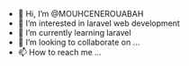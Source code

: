 - 👋 Hi, I’m @MOUHCENEROUABAH
- 👀 I’m interested in laravel web development 
- 🌱 I’m currently learning laravel
- 💞️ I’m looking to collaborate on ...
- 📫 How to reach me ...

<!---
MOUHCENEROUABAH/MOUHCENEROUABAH is a ✨ special ✨ repository because its `README.md` (this file) appears on your GitHub profile.
You can click the Preview link to take a look at your changes.
--->
